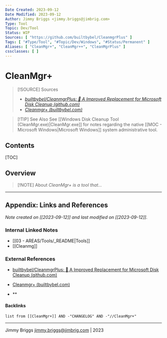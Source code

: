 ```yaml
---
Date Created: 2023-09-12
Date Modified: 2023-09-12
Author: Jimmy Briggs <jimmy.briggs@jimbrig.com>
Type: Tool
Topic: Dev/Tool
Status: WIP
Sources: [ "https://github.com/builtbybel/CleanmgrPlus" ]
Tags: [ "#Type/Tool", "#Topic/Dev/Windows", "#Status/Permanent" ]
Aliases: [ "CleanMgr+", "CleanMgr++", "CleanMgrPlus" ]
cssclasses: [ ]
---
```


# CleanMgr+

> [!SOURCE] Sources
> - *[builtbybel/CleanmgrPlus: 🐾 A Improved Replacement for Microsoft Disk Cleanup (github.com)](https://github.com/builtbybel/CleanmgrPlus)*
> - *[Cleanmgr+ (builtbybel.com)](https://www.builtbybel.com/apps/cleanmgrplus)*

> [!TIP] See Also
> See [[Windows Disk Cleanup Tool (CleanMgr.exe)|CleanMgr.exe]] for notes regarding the native [[MOC - Microsoft Windows|Microsoft Windows]] system administrative tool.

## Contents

[TOC]

## Overview

> [!NOTE] About
> *CleanMgr+ is a tool that...*

***

## Appendix: Links and References

*Note created on [[2023-09-12]] and last modified on [[2023-09-12]].*

### Internal Linked Notes

- [[03 - AREAS/Tools/_README|Tools]]
- [[Cleanmg]]

### External References

- [builtbybel/CleanmgrPlus: 🐾 A Improved Replacement for Microsoft Disk Cleanup (github.com)](https://github.com/builtbybel/CleanmgrPlus)
- [Cleanmgr+ (builtbybel.com)](https://www.builtbybel.com/apps/cleanmgrplus)

- **

#### Backlinks

```dataview
list from [[CleanMgr+]] AND -"CHANGELOG" AND -"//CleanMgr+"
```


***

Jimmy Briggs <jimmy.briggs@jimbrig.com> | 2023

